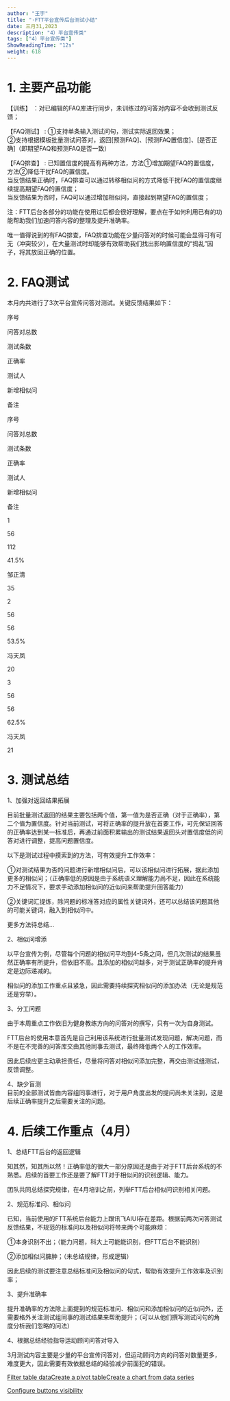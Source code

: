 ```yaml
---
author: "王宇"
title: "·FTT平台宣传后台测试小结"
date: 三月31,2023
description: "4）平台宣传类"
tags: ["4）平台宣传类"]
ShowReadingTime: "12s"
weight: 618
---
```

1\. 主要产品功能
==========

【训练】 ：对已编辑的FAQ库进行同步，未训练过的问答对内容不会收到测试反馈；

  
【FAQ测试】 : ①支持单条输入测试问句，测试实际返回效果；  
②支持根据模板批量测试问答对，返回\[预测FAQ\]、\[预测FAQ置信度\]、\[是否正确\]（即期望FAQ和预测FAQ是否一致）

  
【FAQ排查】 : 已知置信度的提高有两种方法，方法①增加期望FAQ的置信度，方法②降低干扰FAQ的置信度。  
当反馈结果正确时，FAQ排查可以通过转移相似问的方式降低干扰FAQ的置信度继续提高期望FAQ的置信度；  
当反馈结果为否时，FAQ可以通过增加相似问，直接起到期望FAQ的置信度；

  

注：FTT后台各部分的功能在使用过后都会很好理解，要点在于如何利用已有的功能帮助我们加速问答内容的整理及提升准确率。

唯一值得说到的有FAQ排查，FAQ排查功能在少量问答对的时候可能会显得可有可无（冲突较少），在大量测试时却能够有效帮助我们找出影响置信度的“捣乱”因子，将其放回正确的位置。

  

2\. FAQ测试
=========

本月内共进行了3次平台宣传问答对测试。关键反馈结果如下：

序号

问答对总数

测试条数

正确率

测试人

新增相似问

备注

序号

问答对总数

测试条数

正确率

测试人

新增相似问

备注

1

56

112

41.5%

邹正清

35

  

2

56

56

53.5%

冯天凤

20

  

3

56

56

62.5%

冯天凤

21

  

  

3\. 测试总结
========

1、加强对返回结果拓展

目前批量测试返回的结果主要包括两个值，第一值为是否正确（对于正确率），第二个值为置信度。针对当前测试，可将正确率的提升放在首要工作，可先保证回答的正确率达到某一标准后，再通过前面积累输出的测试结果返回头对置信度低的问答对进行调整，提高问题置信度。

以下是测试过程中摸索到的方法，可有效提升工作效率：

①对测试结果为否的问题进行新增相似问后，可以该相似问进行拓展，据此添加更多的相似问；（正确率低的原因是由于系统语义理解能力尚不足，因此在系统能力不足情况下，要求手动添加相似问的近似问来帮助提升回答能力）

②关键词汇提炼，除问题的标准答对应的属性关键词外，还可以总结该问题其他的可能关键词，融入到相似问中。

更多方法待总结...

  
2、相似问增添

以平台宣传为例，尽管每个问题的相似问平均到4-5条之间，但几次测试的结果虽然正确率有所提升，但依旧不高。且添加的相似问越多，对于测试正确率的提升肯定是边际递减的。

相似问的添加工作重点且紧急，因此需要持续探究相似问的添加办法（无论是规范还是穷举）。

  
3、分工问题

由于本周重点工作依旧为健身教练方向的问答对的撰写，只有一次为自身测试。

FTT后台的使用本意首先是自己利用该系统进行批量测试发现问题，解决问题，而不是在不完善的问答库交由其他同事去测试，最终降低两个人的工作效率。

因此后续应更主动承担责任，尽量将问答对相似问添加完整，再交由测试组测试，反馈调整。

  
4、缺少盲测  
目前的全部测试皆由内容组同事进行，对于用户角度出发的提问尚未关注到，这是后续正确率提升之后需要关注的问题。

4\. 后续工作重点（4月）
==============

1、总结FTT后台的返回逻辑

知其然，知其所以然！正确率低的很大一部分原因还是由于对于FTT后台系统的不熟悉。后续的首要工作还是要了解FTT对于相似问的识别逻辑、能力。

团队共同总结探究规律，在4月培训之前，列举FTT后台相似问识别相关问题。

  

2、规范标准问、相似问

已知，当前使用的FTT系统后台能力上跟讯飞AIUI存在差距。根据前两次问答测试反馈结果，不规范的标准问以及相似问将带来两个可能麻烦：

①本身识别不出；（能力问题，科大上可能能识别，但FTT后台不能识别）

②添加相似问臃肿；（未总结规律，形成逻辑）

因此后续的测试要注意总结标准问及相似问的句式，帮助有效提升工作效率及识别率；

  

3、提升准确率

提升准确率的方法除上面提到的规范标准问、相似问和添加相似问的近似问外，还需要格外关注测试组同事的测试结果来帮助提升；（可以从他们撰写测试问句的角度分析我们忽略的问法）

  
4、根据总结经验指导运动顾问问答对导入

3月测试内容主要是少量的平台宣传问答对，但运动顾问方向的问答对数量更多，难度更大，因此需要有效依据总结的经验减少前面犯的错误。

  

  

[Filter table data](#)[Create a pivot table](#)[Create a chart from data series](#)

[Configure buttons visibility](/users/tfac-settings.action)
